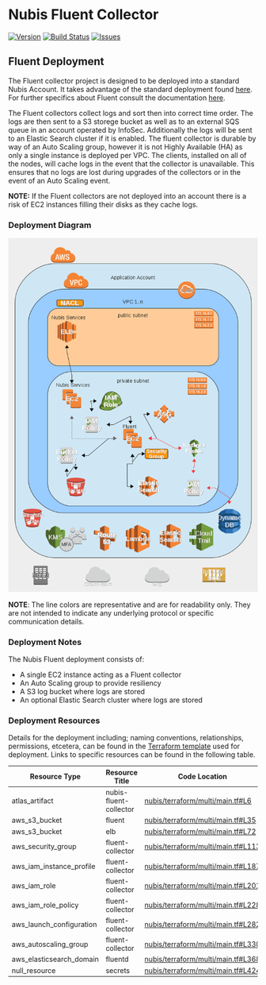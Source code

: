 # Nubis Fluent Collector

[![Version](https://img.shields.io/github/release/nubisproject/nubis-fluent-collector.svg?maxAge=2592000)](https://github.com/nubisproject/nubis-fluent-collector/releases)
[![Build Status](https://img.shields.io/travis/nubisproject/nubis-fluent-collector/master.svg?maxAge=2592000)](https://travis-ci.org/nubisproject/nubis-fluent-collector)
[![Issues](https://img.shields.io/github/issues/nubisproject/nubis-fluent-collector.svg?maxAge=2592000)](https://github.com/nubisproject/nubis-fluent-collector/issues)

## Fluent Deployment

The Fluent collector project is designed to be deployed into a standard Nubis
Account. It takes advantage of the standard deployment found [here](https://github.com/nubisproject/nubis-docs/blob/master/DEPLOYMENT_OVERVIEW.md).
For further specifics about Fluent consult the documentation [here](http://docs.fluentd.org/articles/quickstart).

The Fluent collectors collect logs and sort then into correct time order. The
logs are then sent to a S3 storege bucket as well as to an external SQS queue in
an account operated by InfoSec. Additionally the logs will be sent to an
Elastic Search cluster if it is enabled. The fluent collector is durable by way
of an Auto Scaling group, however it is not Highly Available (HA) as only a
single instance is deployed per VPC. The clients, installed on all of the
nodes, will cache logs in the event that the collector is unavailable. This
ensures that no logs are lost during upgrades of the collectors or in the event
of an Auto Scaling event.

**NOTE:** If the Fluent collectors are not deployed into an account there is a
risk of EC2 instances filling their disks as they cache logs.

### Deployment Diagram

![Deployment Diagram](media/Nubis_Fluent_Diagram.png "Deployment Diagram")

**NOTE**: The line colors are representative and are for readability only. They
are not intended to indicate any underlying protocol or specific communication
details.

### Deployment Notes

The Nubis Fluent deployment consists of:

- A single EC2 instance acting as a Fluent collector
- An Auto Scaling group to provide resiliency
- A S3 log bucket where logs are stored
- An optional Elastic Search cluster where logs are stored

### Deployment Resources

Details for the deployment including; naming conventions, relationships,
permissions, etcetera, can be found in the [Terraform template](nubis/terraform/multi/main.tf)
used for deployment. Links to specific resources can be found in the following
table.

|Resource Type|Resource Title|Code Location|
|-------------|--------------|-------------|
|atlas_artifact|nubis-fluent-collector|[nubis/terraform/multi/main.tf#L6](nubis/terraform/multi/main.tf#L6)|
|aws_s3_bucket|fluent|[nubis/terraform/multi/main.tf#L35](nubis/terraform/multi/main.tf#L35)|
|aws_s3_bucket|elb|[nubis/terraform/multi/main.tf#L72](nubis/terraform/multi/main.tf#L72)|
|aws_security_group|fluent-collector|[nubis/terraform/multi/main.tf#L113](nubis/terraform/multi/main.tf#L113)|
|aws_iam_instance_profile|fluent-collector|[nubis/terraform/multi/main.tf#L187](nubis/terraform/multi/main.tf#L187)|
|aws_iam_role|fluent-collector|[nubis/terraform/multi/main.tf#L201](nubis/terraform/multi/main.tf#L201)|
|aws_iam_role_policy|fluent-collector|[nubis/terraform/multi/main.tf#L228](nubis/terraform/multi/main.tf#L228)|
|aws_launch_configuration|fluent-collector|[nubis/terraform/multi/main.tf#L282](nubis/terraform/multi/main.tf#L282)|
|aws_autoscaling_group|fluent-collector|[nubis/terraform/multi/main.tf#L330](nubis/terraform/multi/main.tf#L330)|
|aws_elasticsearch_domain|fluentd|[nubis/terraform/multi/main.tf#L368](nubis/terraform/multi/main.tf#L368)|
|null_resource|secrets|[nubis/terraform/multi/main.tf#L424](nubis/terraform/multi/main.tf#L424)|
